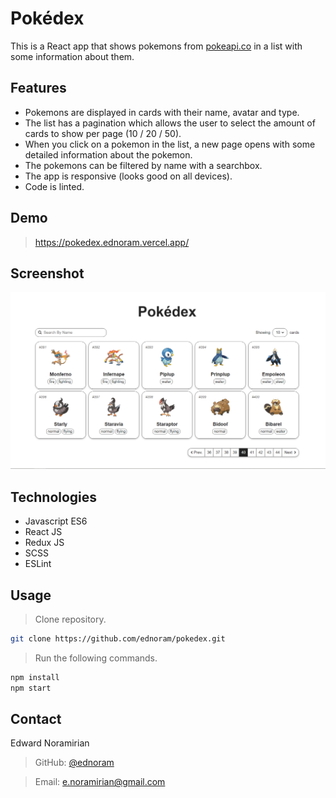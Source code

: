# Pokédex

This is a React app that shows pokemons from [pokeapi.co](https://www.pokeapi.co) in a list with some information about them.

## Features

- Pokemons are displayed in cards with their name, avatar and type.
- The list has a pagination which allows the user to select the amount of cards to show per page (10 / 20 / 50).
- When you click on a pokemon in the list, a new page opens with some detailed information about the pokemon.
- The pokemons can be filtered by name with a searchbox.
- The app is responsive (looks good on all devices).
- Code is linted.

## Demo

> https://pokedex.ednoram.vercel.app/

## Screenshot

![screenshot](/public/screenshot.png)

## Technologies

- Javascript ES6
- React JS
- Redux JS
- SCSS
- ESLint

## Usage

> Clone repository.

```sh
git clone https://github.com/ednoram/pokedex.git
```

> Run the following commands.

```sh
npm install
npm start
```

## Contact

Edward Noramirian

> GitHub: [@ednoram](https://github.com/ednoram)

> Email: e.noramirian@gmail.com
